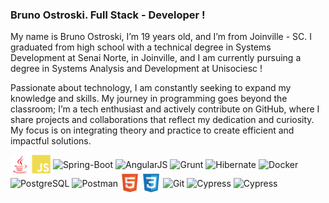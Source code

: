 <h3>Bruno Ostroski. Full Stack - Developer ! </h3>

My name is Bruno Ostroski, I’m 19 years old, and I’m from Joinville - SC. I graduated from high school with a technical degree in Systems Development at Senai Norte, in Joinville, and I am currently pursuing a degree in Systems Analysis and Development at Unisociesc !

Passionate about technology, I am constantly seeking to expand my knowledge and skills. My journey in programming goes beyond the classroom; I’m a tech enthusiast and actively contribute on GitHub, where I share projects and collaborations that reflect my dedication and curiosity. My focus is on integrating theory and practice to create efficient and impactful solutions.

<div style="display: inline_block">
<img align="center" alt="Java" height="30" width="30" src="https://raw.githubusercontent.com/devicons/devicon/master/icons/java/java-plain.svg">
  <img align="center" alt="Javascript" height="30" width="30" src="https://raw.githubusercontent.com/devicons/devicon/master/icons/javascript/javascript-plain.svg">
<img align="center" alt="Spring-Boot" height="30" width="30" src="https://cdn.jsdelivr.net/gh/devicons/devicon@latest/icons/spring/spring-original-wordmark.svg">
  <img align="center" alt="AngularJS" height="30" width="30" src="https://cdn.jsdelivr.net/gh/devicons/devicon@latest/icons/angularjs/angularjs-original.svg">
  <img align="center" alt="Grunt" height="30" width="40" src="https://cdn.jsdelivr.net/gh/devicons/devicon@latest/icons/grunt/grunt-original.svg" />
<img align="center" alt="Hibernate" height="30" width="40" src="https://cdn.jsdelivr.net/gh/devicons/devicon@latest/icons/hibernate/hibernate-original.svg" />
<img align="center" alt="Docker" height="30" width="30" src="https://cdn.jsdelivr.net/gh/devicons/devicon@latest/icons/docker/docker-original.svg">
  <img align="center" alt="PostgreSQL" height="30" width="40" src="https://cdn.jsdelivr.net/gh/devicons/devicon@latest/icons/postgresql/postgresql-original.svg" />
<img align="center" alt="Postman" height="30" width="40" src="https://cdn.jsdelivr.net/gh/devicons/devicon@latest/icons/postman/postman-original.svg" />
<img align="center" alt="bru-HTML" height="30" width="30" src="https://raw.githubusercontent.com/devicons/devicon/master/icons/html5/html5-original.svg">
<img align="center" alt="bru-CSS" height="30" width="30" src="https://raw.githubusercontent.com/devicons/devicon/master/icons/css3/css3-original.svg">
<img align="center" alt="Git" height="30" width="30" src="https://cdn.jsdelivr.net/gh/devicons/devicon@latest/icons/git/git-original.svg">
<img align="center" alt="Cypress" height="30" width="40" src="https://cdn.jsdelivr.net/gh/devicons/devicon@latest/icons/cypressio/cypressio-original.svg" />
<img align="center" alt="Cypress" height="30" width="40" src="https://cdn.jsdelivr.net/gh/devicons/devicon@latest/icons/php/php-original.svg" />

</div>


   
